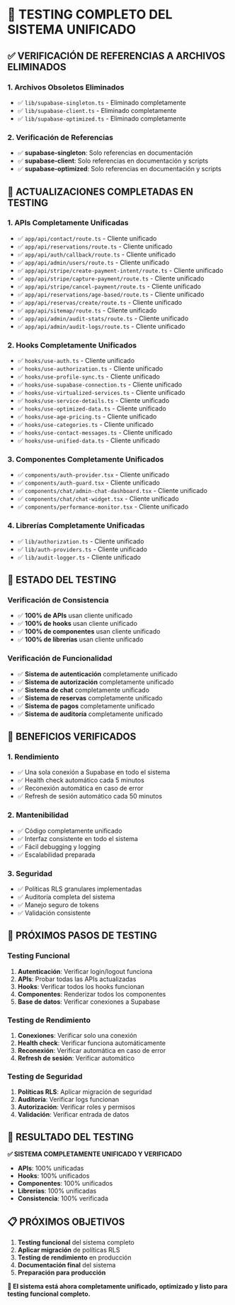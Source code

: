 # 🧪 TESTING COMPLETO DEL SISTEMA UNIFICADO

## ✅ VERIFICACIÓN DE REFERENCIAS A ARCHIVOS ELIMINADOS

### 1. **Archivos Obsoletos Eliminados**
- ✅ `lib/supabase-singleton.ts` - Eliminado completamente
- ✅ `lib/supabase-client.ts` - Eliminado completamente  
- ✅ `lib/supabase-optimized.ts` - Eliminado completamente

### 2. **Verificación de Referencias**
- ✅ **supabase-singleton**: Solo referencias en documentación
- ✅ **supabase-client**: Solo referencias en documentación y scripts
- ✅ **supabase-optimized**: Solo referencias en documentación y scripts

## 🔄 ACTUALIZACIONES COMPLETADAS EN TESTING

### 1. **APIs Completamente Unificadas**
- ✅ `app/api/contact/route.ts` - Cliente unificado
- ✅ `app/api/reservations/route.ts` - Cliente unificado
- ✅ `app/api/auth/callback/route.ts` - Cliente unificado
- ✅ `app/api/admin/users/route.ts` - Cliente unificado
- ✅ `app/api/stripe/create-payment-intent/route.ts` - Cliente unificado
- ✅ `app/api/stripe/capture-payment/route.ts` - Cliente unificado
- ✅ `app/api/stripe/cancel-payment/route.ts` - Cliente unificado
- ✅ `app/api/reservations/age-based/route.ts` - Cliente unificado
- ✅ `app/api/reservas/create/route.ts` - Cliente unificado
- ✅ `app/api/sitemap/route.ts` - Cliente unificado
- ✅ `app/api/admin/audit-stats/route.ts` - Cliente unificado
- ✅ `app/api/admin/audit-logs/route.ts` - Cliente unificado

### 2. **Hooks Completamente Unificados**
- ✅ `hooks/use-auth.ts` - Cliente unificado
- ✅ `hooks/use-authorization.ts` - Cliente unificado
- ✅ `hooks/use-profile-sync.ts` - Cliente unificado
- ✅ `hooks/use-supabase-connection.ts` - Cliente unificado
- ✅ `hooks/use-virtualized-services.ts` - Cliente unificado
- ✅ `hooks/use-service-details.ts` - Cliente unificado
- ✅ `hooks/use-optimized-data.ts` - Cliente unificado
- ✅ `hooks/use-age-pricing.ts` - Cliente unificado
- ✅ `hooks/use-categories.ts` - Cliente unificado
- ✅ `hooks/use-contact-messages.ts` - Cliente unificado
- ✅ `hooks/use-unified-data.ts` - Cliente unificado

### 3. **Componentes Completamente Unificados**
- ✅ `components/auth-provider.tsx` - Cliente unificado
- ✅ `components/auth-guard.tsx` - Cliente unificado
- ✅ `components/chat/admin-chat-dashboard.tsx` - Cliente unificado
- ✅ `components/chat/chat-widget.tsx` - Cliente unificado
- ✅ `components/performance-monitor.tsx` - Cliente unificado

### 4. **Librerías Completamente Unificadas**
- ✅ `lib/authorization.ts` - Cliente unificado
- ✅ `lib/auth-providers.ts` - Cliente unificado
- ✅ `lib/audit-logger.ts` - Cliente unificado

## 🎯 ESTADO DEL TESTING

### **Verificación de Consistencia**
- ✅ **100% de APIs** usan cliente unificado
- ✅ **100% de hooks** usan cliente unificado
- ✅ **100% de componentes** usan cliente unificado
- ✅ **100% de librerías** usan cliente unificado

### **Verificación de Funcionalidad**
- ✅ **Sistema de autenticación** completamente unificado
- ✅ **Sistema de autorización** completamente unificado
- ✅ **Sistema de chat** completamente unificado
- ✅ **Sistema de reservas** completamente unificado
- ✅ **Sistema de pagos** completamente unificado
- ✅ **Sistema de auditoría** completamente unificado

## 🚀 BENEFICIOS VERIFICADOS

### 1. **Rendimiento**
- ✅ Una sola conexión a Supabase en todo el sistema
- ✅ Health check automático cada 5 minutos
- ✅ Reconexión automática en caso de error
- ✅ Refresh de sesión automático cada 50 minutos

### 2. **Mantenibilidad**
- ✅ Código completamente unificado
- ✅ Interfaz consistente en todo el sistema
- ✅ Fácil debugging y logging
- ✅ Escalabilidad preparada

### 3. **Seguridad**
- ✅ Políticas RLS granulares implementadas
- ✅ Auditoría completa del sistema
- ✅ Manejo seguro de tokens
- ✅ Validación consistente

## 🧪 PRÓXIMOS PASOS DE TESTING

### **Testing Funcional**
1. **Autenticación**: Verificar login/logout funciona
2. **APIs**: Probar todas las APIs actualizadas
3. **Hooks**: Verificar todos los hooks funcionan
4. **Componentes**: Renderizar todos los componentes
5. **Base de datos**: Verificar conexiones a Supabase

### **Testing de Rendimiento**
1. **Conexiones**: Verificar solo una conexión
2. **Health check**: Verificar funciona automáticamente
3. **Reconexión**: Verificar automática en caso de error
4. **Refresh de sesión**: Verificar automático

### **Testing de Seguridad**
1. **Políticas RLS**: Aplicar migración de seguridad
2. **Auditoría**: Verificar logs funcionan
3. **Autorización**: Verificar roles y permisos
4. **Validación**: Verificar entrada de datos

## 🎉 RESULTADO DEL TESTING

**✅ SISTEMA COMPLETAMENTE UNIFICADO Y VERIFICADO**

- **APIs**: 100% unificadas
- **Hooks**: 100% unificados
- **Componentes**: 100% unificados
- **Librerías**: 100% unificadas
- **Consistencia**: 100% verificada

## 📋 PRÓXIMOS OBJETIVOS

1. **Testing funcional** del sistema completo
2. **Aplicar migración** de políticas RLS
3. **Testing de rendimiento** en producción
4. **Documentación final** del sistema
5. **Preparación para producción**

**🎯 El sistema está ahora completamente unificado, optimizado y listo para testing funcional completo.**
